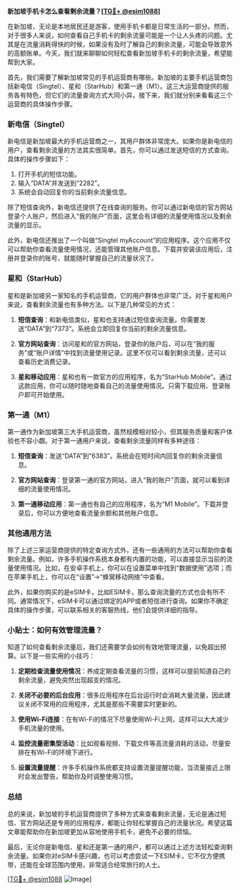 **新加坡手机卡怎么查看剩余流量？[[TG💪+ @esim1088](https://t.me/s/esim1088)]**

在新加坡，无论是本地居民还是游客，使用手机卡都是日常生活的一部分。然而，对于很多人来说，如何查看自己手机卡的剩余流量可能是一个让人头疼的问题。尤其是在流量消耗得快的时候，如果没有及时了解自己的剩余流量，可能会导致意外的高额账单。今天，我们就来聊聊如何轻松查看新加坡手机卡的剩余流量，希望能帮到大家。

首先，我们需要了解新加坡常见的手机运营商有哪些。新加坡的主要手机运营商包括新电信（Singtel）、星和（StarHub）和第一通（M1）。这三大运营商提供的服务各有特色，但它们的流量查询方式大同小异。接下来，我们就分别来看看这三个运营商的具体操作步骤。

### 新电信（Singtel）

新电信是新加坡最大的手机运营商之一，其用户群体非常庞大。如果你是新电信的用户，查看剩余流量的方法其实很简单。首先，你可以通过发送短信的方式查询。具体的操作步骤如下：

1. 打开手机的短信功能。
2. 输入“DATA”并发送到“2282”。
3. 系统会自动回复你的当前剩余流量信息。

除了短信查询外，新电信还提供了在线查询的服务。你可以通过新电信的官方网站登录个人账户，然后进入“我的账户”页面，这里会有详细的流量使用情况以及剩余流量的显示。

此外，新电信还推出了一个叫做“Singtel myAccount”的应用程序。这个应用不仅可以帮助你查看流量使用情况，还能管理其他账户信息。下载并安装该应用后，注册并登录你的账号，就能随时掌握自己的流量状况了。

### 星和（StarHub）

星和是新加坡另一家知名的手机运营商，它的用户群体也非常广泛。对于星和用户来说，查看剩余流量也有多种方法。以下是几种常见的方式：

1. **短信查询**：和新电信类似，星和也支持通过短信查询流量。你需要发送“DATA”到“7373”。系统会立即回复你当前的剩余流量信息。

2. **官方网站查询**：访问星和的官方网站，登录你的账户后，可以在“我的服务”或“账户详情”中找到流量使用记录。这里不仅可以看到剩余流量，还可以查看历史消费记录。

3. **星和移动应用**：星和也有一款官方的应用程序，名为“StarHub Mobile”。通过这款应用，你可以随时随地查看自己的流量使用情况。只需下载应用、登录账户即可开始使用。

### 第一通（M1）

第一通作为新加坡第三大手机运营商，虽然规模相对较小，但其服务质量和客户体验也不容小觑。对于第一通用户来说，查看剩余流量同样有多种途径：

1. **短信查询**：发送“DATA”到“6383”。系统会在短时间内回复你的剩余流量信息。

2. **官方网站查询**：登录第一通的官方网站，进入“我的账户”页面，就可以看到详细的流量使用情况。

3. **第一通移动应用**：第一通也有自己的应用程序，名为“M1 Mobile”。下载并登录后，你可以方便地查看流量余额和其他账户信息。

### 其他通用方法

除了上述三家运营商提供的特定查询方式外，还有一些通用的方法可以帮助你查看剩余流量。例如，许多手机操作系统本身都有内置的功能，可以直接显示当前的流量使用情况。比如，在安卓手机上，你可以在设置菜单中找到“数据使用”选项；而在苹果手机上，你可以在“设置”→“蜂窝移动网络”中查看。

此外，如果你购买的是eSIM卡，比如ESIM卡，那么查询流量的方式也会有所不同。通常情况下，eSIM卡可以通过绑定的APP或者短信进行查询。如果你不确定具体的操作步骤，可以联系相关的客服热线，他们会提供详细的指导。

### 小贴士：如何有效管理流量？

知道了如何查看剩余流量后，我们还需要学会如何有效地管理流量，以免超出预算。以下是一些实用的小技巧：

1. **定期检查流量使用情况**：养成定期查看流量的习惯，这样可以提前知道自己的剩余流量，避免突然出现超支的情况。

2. **关闭不必要的后台应用**：很多应用程序在后台运行时会消耗大量流量，因此建议关闭不常用的应用程序，尤其是那些不需要实时更新的。

3. **使用Wi-Fi连接**：在有Wi-Fi的情况下尽量使用Wi-Fi上网，这样可以大大减少手机流量的使用。

4. **监控流量密集型活动**：比如观看视频、下载文件等高流量消耗的活动，尽量安排在有Wi-Fi的环境下进行。

5. **设置流量提醒**：许多手机操作系统都支持设置流量提醒功能，当流量接近上限时会发出警告，帮助你及时调整使用习惯。

### 总结

总的来说，新加坡的手机运营商提供了多种方式来查看剩余流量，无论是通过短信、官方网站还是专用的应用程序，都能让你轻松掌握自己的流量状况。希望这篇文章能帮助你在新加坡更加从容地使用手机卡，避免不必要的烦恼。

最后，无论你是新电信、星和还是第一通的用户，都可以通过上述方法轻松查询剩余流量。如果你对eSIM卡感兴趣，也可以考虑尝试一下ESIM卡，它不仅方便携带，还能在全球范围内使用，非常适合经常旅行的人士。

[[TG💪+ @esim1088](https://t.me/s/esim1088) ![Image](https://i.postimg.cc/4NQfJmqS/Snipaste-2025-05-13-00-14-12.png)]